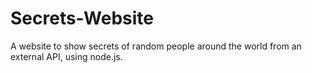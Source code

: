 # Secrets-Website
A website to show secrets of random people around the world from an external API, using node.js.
